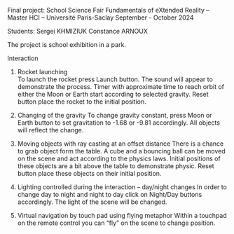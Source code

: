 Final project: School Science Fair
Fundamentals of eXtended Reality – Master HCI – Université Paris-Saclay
September - October 2024

Students:
Sergei KHMIZIUK
Constance ARNOUX

The project is school exhibition in a park. 

Interaction

1. Rocket launching </br>
To launch the rocket press Launch button. The sound will appear to demonstrate the process. Timer with approximate time to reach orbit of either the Moon or Earth start according to selected gravity. Reset button place the rocket to the initial position.

2. Changing of the gravity 
To change gravity constant, press Moon or Earth button to set gravitation to -1.68 or -9.81 accordingly. All objects will reflect the change.

3. Moving objects with ray casting at an offset distance
There is a chance to grab object form the table. A cube and a bouncing ball can be moved on the scene and act according to the physics laws. Initial positions of these objects are a bit above the table to demonstrate physic. Reset button place these objects on their initial position.

4. Lighting controlled during the interaction – day/night changes 
In order to change day to night and night to day click on Night/Day buttons accordingly. The light of the scene will be changed.

5. Virtual navigation by touch pad using flying metaphor
Within a touchpad on the remote control you can “fly” on the scene to change position.
